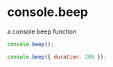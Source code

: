 # console.beep
a console beep function

```js
console.beep();

console.beep({ duration: 200 });
```
